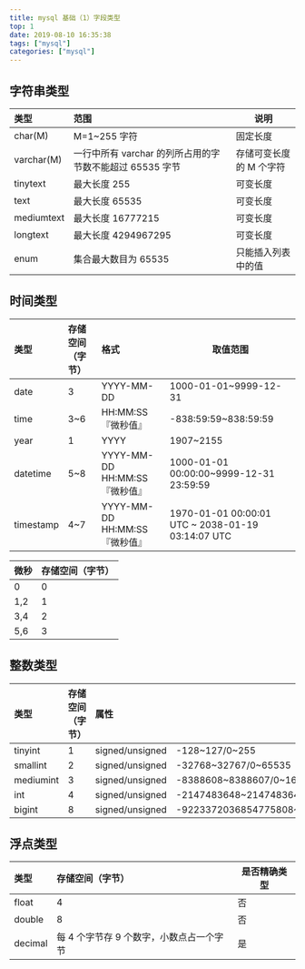 ```yaml
---
title: mysql 基础（1）字段类型
top: 1
date: 2019-08-10 16:35:38
tags: ["mysql"]
categories: ["mysql"]
---
```


## 字符串类型

| 类型       | 范围                                                     | 说明                    |
| :--------- | :------------------------------------------------------- | ----------------------- |
| char(M)    | M=1~255 字符                                             | 固定长度                |
| varchar(M) | 一行中所有 varchar 的列所占用的字节数不能超过 65535 字节 | 存储可变长度的 M 个字符 |
| tinytext   | 最大长度 255                                             | 可变长度                |
| text       | 最大长度 65535                                           | 可变长度                |
| mediumtext | 最大长度 16777215                                        | 可变长度                |
| longtext   | 最大长度 4294967295                                      | 可变长度                |
| enum       | 集合最大数目为 65535                                     | 只能插入列表中的值      |

## 时间类型

| 类型      | 存储空间（字节） | 格式                          | 取值范围                                          |
| :-------- | :--------------- | :---------------------------- | ------------------------------------------------- |
| date      | 3                | YYYY-MM-DD                    | 1000-01-01~9999-12-31                             |
| time      | 3~6              | HH:MM:SS『微秒值』            | -838:59:59~838:59:59                              |
| year      | 1                | YYYY                          | 1907~2155                                         |
| datetime  | 5~8              | YYYY-MM-DD HH:MM:SS『微秒值』 | 1000-01-01 00:00:00~9999-12-31 23:59:59           |
| timestamp | 4~7              | YYYY-MM-DD HH:MM:SS『微秒值』 | 1970-01-01 00:00:01 UTC ~ 2038-01-19 03:14:07 UTC |

| 微秒 | 存储空间（字节） |
| :--- | ---------------- |
| 0    | 0                |
| 1,2  | 1                |
| 3,4  | 2                |
| 5,6  | 3                |

## 整数类型

| 类型      | 存储空间（字节） | 属性            | 取值范围                                                        |
| :-------- | :--------------- | :-------------- | --------------------------------------------------------------- |
| tinyint   | 1                | signed/unsigned | -128~127/0~255                                                  |
| smallint  | 2                | signed/unsigned | -32768~32767/0~65535                                            |
| mediumint | 3                | signed/unsigned | -8388608~8388607/0~16777215                                     |
| int       | 4                | signed/unsigned | -2147483648~2147483647/0~4294967295                             |
| bigint    | 8                | signed/unsigned | -9223372036854775808~9223372036854775807/0~18446744073709551615 |

## 浮点类型

| 类型    | 存储空间（字节）                         | 是否精确类型 |
| :------ | :--------------------------------------- | ------------ |
| float   | 4                                        | 否           |
| double  | 8                                        | 否           |
| decimal | 每 4 个字节存 9 个数字，小数点占一个字节 | 是           |
